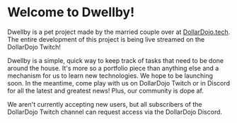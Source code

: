 # Welcome to Dwellby!

Dwellby is a pet project made by the married couple over at [DollarDojo.tech](https://DollarDojo.tech). The entire development of this project is being live streamed on the DollarDojo Twitch!

Dwellby is a simple, quick way to keep track of tasks that need to be done around the house. It's more so a portfolio piece than anything else and a mechanism for us to learn new technologies. We hope to be launching soon. In the meantime, come play with us on DollarDojo Twitch or in Discord for all the latest and greatest news! Plus, our community is dope af.

We aren't currently accepting new users, but all subscribers of the DollarDojo Twitch channel can request access via the DollarDojo Discord.
